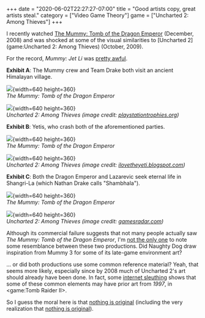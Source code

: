 +++
date = "2020-06-02T22:27:27-07:00"
title = "Good artists copy, great artists steal."
category = ["Video Game Theory"]
game = ["Uncharted 2: Among Thieves"]
+++

I recently watched <a href="https://www.imdb.com/title/tt0859163/">The Mummy: Tomb of the Dragon Emperor</a> (December, 2008) and was shocked at some of the visual similarities to [Uncharted 2](game:Uncharted 2: Among Thieves) (October, 2009).

For the record, <i>Mummy: Jet Li</i> was <a href="https://www.rottentomatoes.com/m/mummy_tomb_of_the_dragon_emperor">pretty awful</a>.

<b>Exhibit A</b>: The Mummy crew and Team Drake both visit an ancient Himalayan village.

![]($SiteBaseURL$mummy3_himalayanvillage.png){width=640 height=360}  
<i>The Mummy: Tomb of the Dragon Emperor</i>

![]($SiteBaseURL$uncharted2_himalayanvillage.png){width=640 height=360}  
<i>Uncharted 2: Among Thieves (image credit: <a href="https://www.playstationtrophies.org/forum/uncharted-2-among-thieves/280513-uncharted-2-among-thieves-ps3-treasure-location-guide-3.html">playstationtrophies.org</a>)</i>

<b>Exhibit B</b>: Yetis, who crash both of the aforementioned parties.

![]($SiteBaseURL$mummy3_yeti.png){width=640 height=360}  
<i>The Mummy: Tomb of the Dragon Emperor</i>

![]($SiteBaseURL$uncharted2_yeti.jpg){width=640 height=360}  
<i>Uncharted 2: Among Thieves (image credit: <a href="http://ilovetheyeti.blogspot.com/2011/11/yeti-arcade-uncharted-2-among-thieves.html">ilovetheyeti.blogspot.com</a>)</i>

<b>Exhibit C</b>: Both the Dragon Emperor and Lazarevic seek eternal life in Shangri-La (which Nathan Drake calls "Shambhala").

![]($SiteBaseURL$mummy3_shangrila.png){width=640 height=360}  
<i>The Mummy: Tomb of the Dragon Emperor</i>

![]($SiteBaseURL$uncharted2_shangrila.jpg){width=640 height=360}  
<i>Uncharted 2: Among Thieves (image credit: <a href="https://www.gamesradar.com/concept-art-appreciation-uncharted/">gamesradar.com</a>)</i>

Although its commercial failure suggests that not many people actually saw <i>The Mummy: Tomb of the Dragon Emperor</i>, I'm <a href="https://gamefaqs.gamespot.com/boards/955125-uncharted-2-among-thieves/57530897">not the only one</a> to note some resemblance between these two productions.  Did Naughty Dog draw inspiration from Mummy 3 for some of its late-game environment art?

... or did both productions use some common reference material?  Yeah, that seems more likely, especially since by 2008 much of Uncharted 2's art should already have been done.  In fact, some <a href="https://psychphan.wordpress.com/tag/uncharted-2-among-thieves/">internet sleuthing</a> shows that some of these common elements may have prior art from <i>1997</i>, in <game:Tomb Raider II>.

So I guess the moral here is that <a href="https://www.goodreads.com/quotes/131591-nothing-is-original-steal-from-anywhere-that-resonates-with-inspiration">nothing is original</a> (including the very realization that <a href="https://www.businessinsider.com/nothing-we-do-is-original-anymore-so-find-things-worth-imitating-2012-8">nothing is original</a>).
